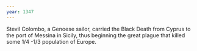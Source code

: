 ```yaml
---
year: 1347
---
```


Stevil Colombo, a Genoese sailor, carried the Black Death from Cyprus to the port of Messina in Sicily, thus beginning the great plague that killed some 1/4 -1/3 population of Europe.
